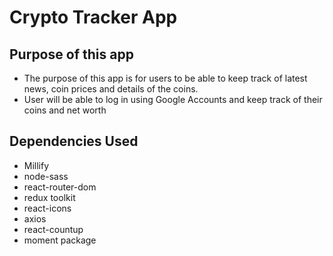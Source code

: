 # Crypto Tracker App

## Purpose of this app

- The purpose of this app is for users to be able to keep track of latest news, coin prices and details of the coins.
- User will be able to log in using Google Accounts and keep track of their coins and net worth

## Dependencies Used

- Millify
- node-sass
- react-router-dom
- redux toolkit
- react-icons
- axios
- react-countup
- moment package
